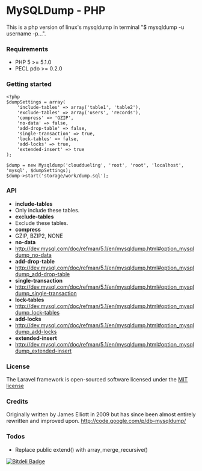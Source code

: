 # MySQLDump - PHP

This is a php version of linux's mysqldump in terminal "$ mysqldump -u username -p...".

### Requirements

- PHP 5 >= 5.1.0
- PECL pdo >= 0.2.0

### Getting started

    <?php
	$dumpSettings = array(
		'include-tables' => array('table1', 'table2'),
		'exclude-tables' => array('users', 'records'),
		'compress' => 'GZIP',
		'no-data' => false,
		'add-drop-table' => false,
		'single-transaction' => true,
		'lock-tables' => false,
		'add-locks' => true,
		'extended-insert' => true
	);

	$dump = new Mysqldump('clouddueling', 'root', 'root', 'localhost', 'mysql', $dumpSettings);
	$dump->start('storage/work/dump.sql');
	
### API

- **include-tables**
 - Only include these tables.
- **exclude-tables**
 - Exclude these tables.
- **compress**
 - GZIP, BZIP2, NONE
- **no-data**
 - http://dev.mysql.com/doc/refman/5.1/en/mysqldump.html#option_mysqldump_no-data
- **add-drop-table**
 - http://dev.mysql.com/doc/refman/5.1/en/mysqldump.html#option_mysqldump_add-drop-table
- **single-transaction**
 - http://dev.mysql.com/doc/refman/5.1/en/mysqldump.html#option_mysqldump_single-transaction
- **lock-tables**
 - http://dev.mysql.com/doc/refman/5.1/en/mysqldump.html#option_mysqldump_lock-tables
- **add-locks**
 - http://dev.mysql.com/doc/refman/5.1/en/mysqldump.html#option_mysqldump_add-locks
- **extended-insert**
 - http://dev.mysql.com/doc/refman/5.1/en/mysqldump.html#option_mysqldump_extended-insert

### License

The Laravel framework is open-sourced software licensed under the [MIT license](http://opensource.org/licenses/MIT)

### Credits

Originally written by James Elliott in 2009 but has since been almost entirely rewritten and improved upon.
http://code.google.com/p/db-mysqldump/

### Todos
- Replace public extend() with array_merge_recursive()


[![Bitdeli Badge](https://d2weczhvl823v0.cloudfront.net/ChristopherRabotin/mysqldump-php/trend.png)](https://bitdeli.com/free "Bitdeli Badge")

